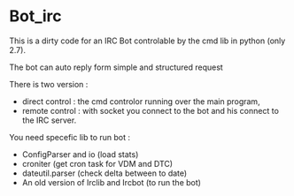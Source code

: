 # Bot_irc

This is a dirty code for an IRC Bot controlable by the cmd lib in python (only 2.7).

The bot can auto reply form simple and structured request

There is two version :
  - direct control : the cmd controlor running over the main program,
  - remote control : with socket you connect to the bot and his connect to the IRC server.

You need specefic lib to run bot :
  - ConfigParser and io (load stats)
  - croniter (get cron task for VDM and DTC)
  - dateutil.parser (check delta between to date)
  - An old version of Irclib and Ircbot (to run the bot)
